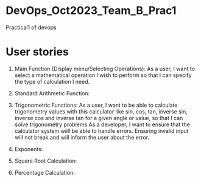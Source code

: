 # DevOps_Oct2023_Team_B_Prac1
Practical1 of devops

# User stories

1. Main Function (Display menu/Selecting Operations):
As a user, I want to select a mathematical operation I wish to perform so that I can specify the type of calculation I need.

2. Standard Arithmetic Function:

3. Trigonometric Functions:
As a user, I want to be able to calculate trigonometry values with this calculator like sin, cos, tan, inverse sin, inverse cos and inverse tan for a given angle or value, so that I can solve trigonometry problems
As a developer, I want to ensure that the calculator system wiill be able to handle errors. Ensuring invalid input will not break and will inform the user about the error.

4. Exponents:

5. Square Root Calculation:
 
6. Percentage Calculation:

